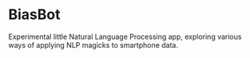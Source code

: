 BiasBot
=======

Experimental little Natural Language Processing app, exploring various ways of applying NLP magicks to smartphone data.
